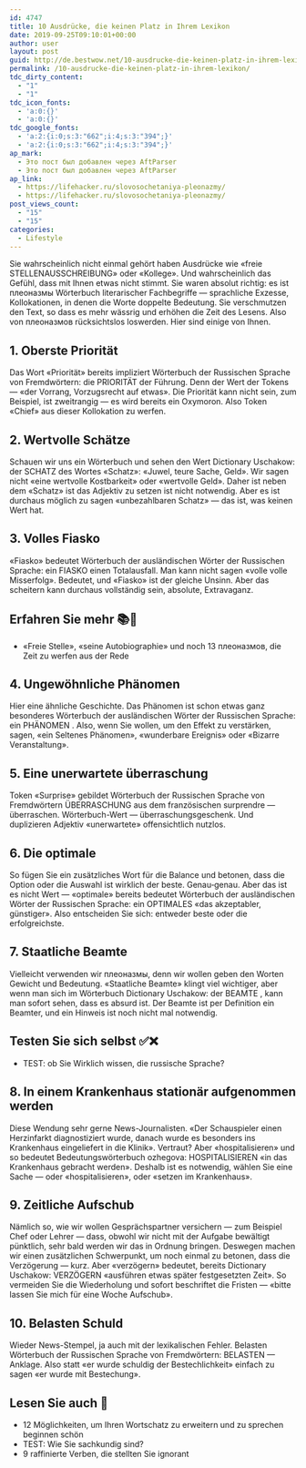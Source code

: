 ```yaml
---
id: 4747
title: 10 Ausdrücke, die keinen Platz in Ihrem Lexikon
date: 2019-09-25T09:10:01+00:00
author: user
layout: post
guid: http://de.bestwow.net/10-ausdrucke-die-keinen-platz-in-ihrem-lexikon/
permalink: /10-ausdrucke-die-keinen-platz-in-ihrem-lexikon/
tdc_dirty_content:
  - "1"
  - "1"
tdc_icon_fonts:
  - 'a:0:{}'
  - 'a:0:{}'
tdc_google_fonts:
  - 'a:2:{i:0;s:3:"662";i:4;s:3:"394";}'
  - 'a:2:{i:0;s:3:"662";i:4;s:3:"394";}'
ap_mark:
  - Это пост был добавлен через AftParser
  - Это пост был добавлен через AftParser
ap_link:
  - https://lifehacker.ru/slovosochetaniya-pleonazmy/
  - https://lifehacker.ru/slovosochetaniya-pleonazmy/
post_views_count:
  - "15"
  - "15"
categories:
  - Lifestyle
---
```

Sie wahrscheinlich nicht einmal gehört haben Ausdrücke wie «freie STELLENAUSSCHREIBUNG» oder «Kollege». Und wahrscheinlich das Gefühl, dass mit Ihnen etwas nicht stimmt. Sie waren absolut richtig: es ist плеоназмы <span><span> Wörterbuch literarischer Fachbegriffe </span> </span> — sprachliche Exzesse, Kollokationen, in denen die Worte doppelte Bedeutung. Sie verschmutzen den Text, so dass es mehr wässrig und erhöhen die Zeit des Lesens. Also von плеоназмов rücksichtslos loswerden. Hier sind einige von Ihnen.

## 1. Oberste Priorität

Das Wort «Priorität» bereits impliziert <span><span> Wörterbuch der Russischen Sprache von Fremdwörtern: die PRIORITÄT der </span> </span> Führung. Denn der Wert der Tokens — «der Vorrang, Vorzugsrecht auf etwas». Die Priorität kann nicht sein, zum Beispiel, ist zweitrangig — es wird bereits ein Oxymoron. Also Token «Chief» aus dieser Kollokation zu werfen.

## 2. Wertvolle Schätze

Schauen wir uns ein Wörterbuch und sehen den Wert <span><span> Dictionary Uschakow: der SCHATZ des </span> </span> Wortes «Schatz»: «Juwel, teure Sache, Geld». Wir sagen nicht «eine wertvolle Kostbarkeit» oder «wertvolle Geld». Daher ist neben dem «Schatz» ist das Adjektiv zu setzen ist nicht notwendig. Aber es ist durchaus möglich zu sagen «unbezahlbaren Schatz» — das ist, was keinen Wert hat.

## 3. Volles Fiasko

«Fiasko» bedeutet <span><span> Wörterbuch der ausländischen Wörter der Russischen Sprache: ein FIASKO </span> </span> einen Totalausfall. Man kann nicht sagen «volle volle Misserfolg». Bedeutet, und «Fiasko» ist der gleiche Unsinn. Aber das scheitern kann durchaus vollständig sein, absolute, Extravaganz.

<div>
  <h2 class="read-also__title">
    <span>Erfahren Sie mehr</span> <span>📚🤔 </span>
  </h2>
  
  <ul class="read-also__list">
    <li>
      «Freie Stelle», «seine Autobiographie» und noch 13 плеоназмов, die Zeit zu werfen aus der Rede
    </li>
  </ul>
</div>

## 4. Ungewöhnliche Phänomen

Hier eine ähnliche Geschichte. Das Phänomen ist schon etwas ganz besonderes <span><span> Wörterbuch der ausländischen Wörter der Russischen Sprache: ein PHÄNOMEN </span> </span>. Also, wenn Sie wollen, um den Effekt zu verstärken, sagen, «ein Seltenes Phänomen», «wunderbare Ereignis» oder «Bizarre Veranstaltung».

## 5. Eine unerwartete überraschung

Token «Surprise» gebildet <span><span> Wörterbuch der Russischen Sprache von Fremdwörtern ÜBERRASCHUNG </span> </span> aus dem französischen surprendre — überraschen. Wörterbuch-Wert — überraschungsgeschenk. Und duplizieren Adjektiv «unerwartete» offensichtlich nutzlos.

## 6. Die optimale

So fügen Sie ein zusätzliches Wort für die Balance und betonen, dass die Option oder die Auswahl ist wirklich der beste. Genau‑genau. Aber das ist es nicht Wert — «optimale» bereits bedeutet <span><span> Wörterbuch der ausländischen Wörter der Russischen Sprache: ein OPTIMALES </span> </span> «das akzeptabler, günstiger». Also entscheiden Sie sich: entweder beste oder die erfolgreichste.

## 7. Staatliche Beamte

Vielleicht verwenden wir плеоназмы, denn wir wollen geben den Worten Gewicht und Bedeutung. «Staatliche Beamte» klingt viel wichtiger, aber wenn man sich im Wörterbuch <span><span> Dictionary Uschakow: der BEAMTE </span> </span>, kann man sofort sehen, dass es absurd ist. Der Beamte ist per Definition ein Beamter, und ein Hinweis ist noch nicht mal notwendig.

<div>
  <h2 class="read-also__title">
    <span>Testen Sie sich selbst</span> <span>✅❌ </span>
  </h2>
  
  <ul class="read-also__list">
    <li>
      TEST: ob Sie Wirklich wissen, die russische Sprache?
    </li>
  </ul>
</div>

## 8. In einem Krankenhaus stationär aufgenommen werden

Diese Wendung sehr gerne News-Journalisten. «Der Schauspieler einen Herzinfarkt diagnostiziert wurde, danach wurde es besonders ins Krankenhaus eingeliefert in die Klinik». Vertraut? Aber «hospitalisieren» und so bedeutet <span><span> Bedeutungswörterbuch ozhegova: HOSPITALISIEREN </span> </span> «in das Krankenhaus gebracht werden». Deshalb ist es notwendig, wählen Sie eine Sache — oder «hospitalisieren», oder «setzen im Krankenhaus».

## 9. Zeitliche Aufschub

Nämlich so, wie wir wollen Gesprächspartner versichern — zum Beispiel Chef oder Lehrer — dass, obwohl wir nicht mit der Aufgabe bewältigt pünktlich, sehr bald werden wir das in Ordnung bringen. Deswegen machen wir einen zusätzlichen Schwerpunkt, um noch einmal zu betonen, dass die Verzögerung — kurz. Aber «verzögern» bedeutet, bereits <span><span> Dictionary Uschakow: VERZÖGERN </span> </span> «ausführen etwas später festgesetzten Zeit». So vermeiden Sie die Wiederholung und sofort beschriftet die Fristen — «bitte lassen Sie mich für eine Woche Aufschub».

## 10. Belasten Schuld

Wieder News-Stempel, ja auch mit der lexikalischen Fehler. Belasten <span><span> Wörterbuch der Russischen Sprache von Fremdwörtern: BELASTEN </span> </span> — Anklage. Also statt «er wurde schuldig der Bestechlichkeit» einfach zu sagen «er wurde mit Bestechung».

<div>
  <h2 class="read-also__title">
    <span>Lesen Sie auch</span> <span>🧐 </span>
  </h2>
  
  <ul class="read-also__list">
    <li>
      12 Möglichkeiten, um Ihren Wortschatz zu erweitern und zu sprechen beginnen schön
    </li>
    <li>
      TEST: Wie Sie sachkundig sind?
    </li>
    <li>
      9 raffinierte Verben, die stellten Sie ignorant
    </li>
  </ul>
</div>